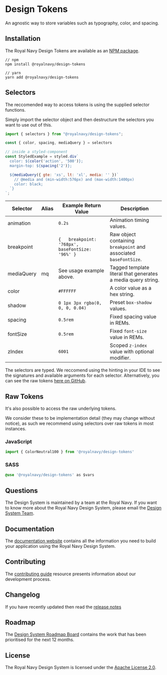 # Design Tokens

An agnostic way to store variables such as typography, color, and spacing.

## Installation

The Royal Navy Design Tokens are available as an [NPM package](https://www.npmjs.com/package/@royalnavy/design-tokens).

```
// npm
npm install @royalnavy/design-tokens

// yarn
yarn add @royalnavy/design-tokens
```

## Selectors

The reccomended way to access tokens is using the supplied selector functions.

Simply import the selector object and then destructure the selectors you want to use out of this.

```javascript
import { selectors } from "@royalnavy/design-tokens";

const { color, spacing, mediaQuery } = selectors

// inside a styled-component
const StyledExample = styled.div`
  color: ${color('action', '500')};
  margin-top: ${spacing('2')};

  ${mediaQuery({ gte: 'xs', lt: 'xl', media: '' })`
    // @media and (min-width:576px) and (max-width:1400px)
    color: black;
  `}
`;
```

| Selector   | Alias | Example Return Value                               | Description                                                       |
|------------|-------|----------------------------------------------------|-------------------------------------------------------------------|
| animation  |       | `0.2s`                                             | Animation timing values.                                          |
| breakpoint |       | `{   breakpoint: '768px',   baseFontSize: '96%' }` | Raw object containing `breakpoint` and associated `baseFontSize`. |
| mediaQuery | mq    |  See usage example above.                                                  | Tagged template literal that generates a media query string.      |
| color      |       | `#FFFFFF`                                          | A color value as a hex string.                                    |
| shadow     |       | `0 1px 3px rgba(0, 0, 0, 0.04)`                    | Preset `box-shadow` values.                                       |
| spacing    |       | `0.5rem`                                           | Fixed spacing value in REMs.                                      |
| fontSize   |       | `0.5rem`                                           | Fixed `font-size` value in REMs.                                  |
| zIndex     |       | `6001`                                             | Scoped `z-index` value with optional modifier.                    |

The selectors are typed. We reccomend using the hinting in your IDE to see the signatures and available arguments for each selector. Alternatively, you can see the raw tokens [here on GitHub](https://github.com/Royal-Navy/design-system/tree/master/packages/design-tokens/src/tokens).

## Raw Tokens

It's also possible to access the raw underlying tokens.

We consider these to be implementation detail (they may change without notice), as such we recommend using selectors over raw tokens in most instances.

### JavaScript

```javascript
import { ColorNeutral100 } from '@royalnavy/design-tokens'
```

### SASS

```css
@use '@royalnavy/design-tokens' as $vars
```

## Questions

The Design System is maintained by a team at the Royal Navy. If you want to know more about the Royal Navy Design System, please email the [Design System Team](mailto:design-system@royalnavy.io).

## Documentation

The [documentation website](https://docs.royalnavy.io/) contains all the information you need to build your application using the Royal Navy Design System.

## Contributing

The [contributing guide](https://github.com/Royal-Navy/design-system/blob/master/docs/contributing.md) resource presents information about our development process. 

## Changelog

If you have recently updated then read the [release notes](https://github.com/Royal-Navy/design-system/releases)

## Roadmap

The [Design System Roadmap Board](https://github.com/orgs/Royal-Navy/projects/5) contains the work that has been prioritised for the next 12 months.

## License

The Royal Navy Design System is licensed under the [Apache License 2.0](https://github.com/Royal-Navy/design-system/blob/master/LICENSE).
